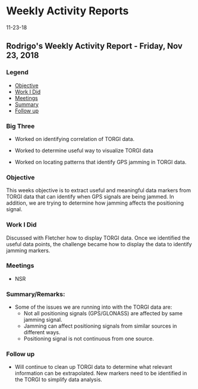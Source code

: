 # Weekly Activity Reports
11-23-18
## Rodrigo's Weekly Activity Report - Friday, Nov 23, 2018
### Legend
 - [Objective](#objective)
 - [Work I Did](#work-i-did)
 - [Meetings](#meetings)
 - [Summary](#summary)
 - [Follow up](#follow-up)

### Big Three

- Worked on identifying correlation of TORGI data.

- Worked to determine useful way to visualize TORGI data

- Worked on locating patterns that identify GPS jamming in TORGI data.

### Objective

This weeks objective is to extract useful and meaningful data markers from TORGI data that can identify when GPS signals are being jammed.  In addition, we are trying to determine how jamming affects the positioning signal.

### Work I Did

Discussed with Fletcher how to display TORGI data.  Once we identified the useful data points, the challenge became how to display the data to identify jamming markers.

### Meetings
  - NSR

### Summary/Remarks:

- Some of the issues we are running into with the TORGI data are:
  - Not all positioning signals (GPS/GLONASS) are affected by same jamming signal.
  - Jamming can affect positioning signals from similar sources in different ways.
  - Positioning signal is not continuous from one source.

### Follow up

- Will continue to clean up TORGI data to determine what relevant information can be extrapolated. New markers need to be identified in the TORGI to simplify data analysis.
